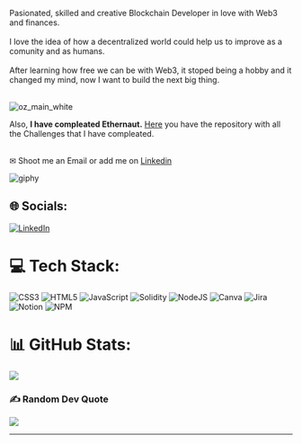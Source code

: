Pasionated, skilled and creative Blockchain Developer in love with Web3 and finances.<br><br>I love the idea of how a decentralized world could help us to improve as a comunity and as humans.<br><br>After learning how free we can be with Web3, it stoped being a hobby and it changed my mind, now I want to build the next big thing.<br>

<br>![oz_main_white](https://user-images.githubusercontent.com/102038261/200035582-e41ddbaf-d910-4088-a04e-68cc45a57528.svg)

<p> Also, <strong>I have compleated Ethernaut.</strong> <a href="https://github.com/CristianRicharte6/SmartContracts/tree/main/Ethernaut-Challenges">Here</a> you have the repository with all the Challenges that I have compleated.
  
<br>✉ Shoot me an Email or add me on <a href="https://www.linkedin.com/in/cristian-richarte-gil/">Linkedin<a/>

![giphy](https://user-images.githubusercontent.com/102038261/173193036-543b239b-0152-4e91-8c01-3ec8fc384c18.gif)

## 🌐 Socials:
[![LinkedIn](https://img.shields.io/badge/LinkedIn-%230077B5.svg?logo=linkedin&logoColor=white)](https://www.linkedin.com/in/cristian-richarte-gil/) 

# 💻 Tech Stack:
![CSS3](https://img.shields.io/badge/css3-%231572B6.svg?style=plastic&logo=css3&logoColor=white) ![HTML5](https://img.shields.io/badge/html5-%23E34F26.svg?style=plastic&logo=html5&logoColor=white) ![JavaScript](https://img.shields.io/badge/javascript-%23323330.svg?style=plastic&logo=javascript&logoColor=%23F7DF1E) ![Solidity](https://img.shields.io/badge/Solidity-%23363636.svg?style=plastic&logo=solidity&logoColor=white) ![NodeJS](https://img.shields.io/badge/node.js-6DA55F?style=plastic&logo=node.js&logoColor=white) ![Canva](https://img.shields.io/badge/Canva-%2300C4CC.svg?style=plastic&logo=Canva&logoColor=white) ![Jira](https://img.shields.io/badge/jira-%230A0FFF.svg?style=plastic&logo=jira&logoColor=white) ![Notion](https://img.shields.io/badge/Notion-%23000000.svg?style=plastic&logo=notion&logoColor=white)
![NPM](https://img.shields.io/badge/NPM-%23000000.svg?style=plastic&logo=npm&logoColor=white)

# 📊 GitHub Stats:
![](https://github-readme-streak-stats.herokuapp.com/?user=CristianRicharte6&theme=dark&hide_border=false)<br/>

### ✍️ Random Dev Quote
![](https://quotes-github-readme.vercel.app/api?type=horizontal&theme=radical)

---

